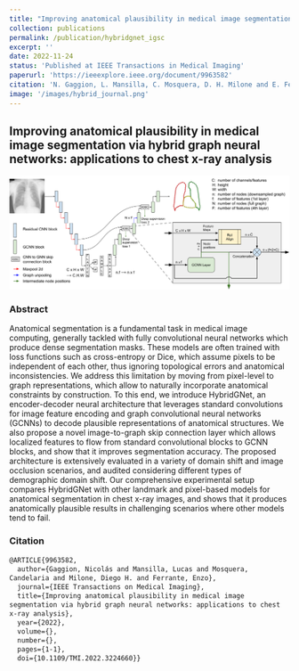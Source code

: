```yaml
---
title: "Improving anatomical plausibility in medical image segmentation via hybrid graph neural networks: applications to chest x-ray analysis"
collection: publications
permalink: /publication/hybridgnet_igsc
excerpt: ''
date: 2022-11-24
status: 'Published at IEEE Transactions in Medical Imaging'
paperurl: 'https://ieeexplore.ieee.org/document/9963582'
citation: 'N. Gaggion, L. Mansilla, C. Mosquera, D. H. Milone and E. Ferrante, "Improving anatomical plausibility in medical image segmentation via hybrid graph neural networks: applications to chest x-ray analysis," in IEEE Transactions on Medical Imaging, 2022, doi: 10.1109/TMI.2022.3224660.'
image: '/images/hybrid_journal.png'
---
```


## Improving anatomical plausibility in medical image segmentation via hybrid graph neural networks: applications to chest x-ray analysis

<img src='/images/hybrid_journal.png'>

### Abstract

Anatomical segmentation is a fundamental task in medical image computing, generally tackled with fully convolutional neural networks which produce dense segmentation masks. These models are often trained with loss functions such as cross-entropy or Dice, which assume pixels to be independent of each other, thus ignoring topological errors and anatomical inconsistencies. We address this limitation by moving from pixel-level to graph representations, which allow to naturally incorporate anatomical constraints by construction. To this end, we introduce HybridGNet, an encoder-decoder neural architecture that leverages standard convolutions for image feature encoding and graph convolutional neural networks (GCNNs) to decode plausible representations of anatomical structures. We also propose a novel image-to-graph skip connection layer which allows localized features to flow from standard convolutional blocks to GCNN blocks, and show that it improves segmentation accuracy. The proposed architecture is extensively evaluated in a variety of domain shift and image occlusion scenarios, and audited considering different types of demographic domain shift. Our comprehensive experimental setup compares HybridGNet with other landmark and pixel-based models for anatomical segmentation in chest x-ray images, and shows that it produces anatomically plausible results in challenging scenarios where other models tend to fail.

### Citation
````
@ARTICLE{9963582,
  author={Gaggion, Nicolás and Mansilla, Lucas and Mosquera, Candelaria and Milone, Diego H. and Ferrante, Enzo},
  journal={IEEE Transactions on Medical Imaging}, 
  title={Improving anatomical plausibility in medical image segmentation via hybrid graph neural networks: applications to chest x-ray analysis}, 
  year={2022},
  volume={},
  number={},
  pages={1-1},
  doi={10.1109/TMI.2022.3224660}}

````
